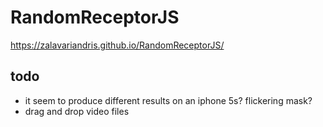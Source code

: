 # RandomReceptorJS

https://zalavariandris.github.io/RandomReceptorJS/

## todo
- it seem to produce different results on an iphone 5s? flickering mask?
- drag and drop video files